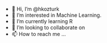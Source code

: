 - 👋 Hi, I’m @hkozturk
- 👀 I’m interested in Machine Learning.
- 🌱 I’m currently learning R
- 💞️ I’m looking to collaborate on 
- 📫 How to reach me ...

<!---
hkozturk/hkozturk is a ✨ special ✨ repository because its `README.md` (this file) appears on your GitHub profile.
You can click the Preview link to take a look at your changes.
--->
